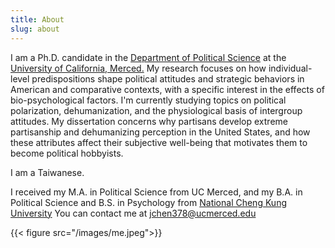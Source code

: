 ```yaml
---
title: About
slug: about
---
```


I am a Ph.D. candidate in the [Department of Political Science](https://polisci.ucmerced.edu) at the [University of California, Merced.](https://www.ucmerced.edu) My research focuses on how individual-level predispositions shape political attitudes and strategic behaviors in American and comparative contexts, with a specific interest in the effects of bio-psychological factors. I'm currently studying topics on political polarization, dehumanization, and the physiological basis of intergroup attitudes. My dissertation concerns why partisans develop extreme partisanship and dehumanizing perception in the United States, and how these attributes affect their subjective well-being that motivates them to become political hobbyists.

I am a Taiwanese.

I received my M.A. in Political Science from UC Merced, and my B.A. in Political Science and B.S. in Psychology from [National Cheng Kung University](http://web.ncku.edu.tw/bin/home.php)
You can contact me at [jchen378@ucmerced.edu](mailto:jchen378@ucmerced.edu)

{{< figure src="/images/me.jpeg">}}
